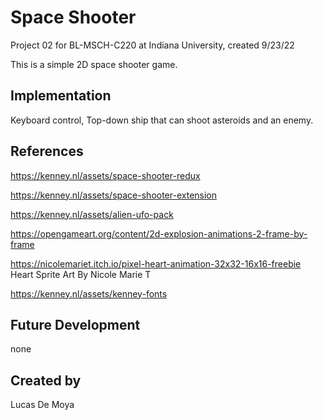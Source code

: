 # Space Shooter

Project 02 for BL-MSCH-C220 at Indiana University, created 9/23/22

This is a simple 2D space shooter game.

## Implementation

Keyboard control, Top-down ship that can shoot asteroids and an enemy.

## References

https://kenney.nl/assets/space-shooter-redux 

https://kenney.nl/assets/space-shooter-extension

https://kenney.nl/assets/alien-ufo-pack

https://opengameart.org/content/2d-explosion-animations-2-frame-by-frame

https://nicolemariet.itch.io/pixel-heart-animation-32x32-16x16-freebie
Heart Sprite Art By Nicole Marie T

https://kenney.nl/assets/kenney-fonts

## Future Development

none

## Created by

Lucas De Moya
